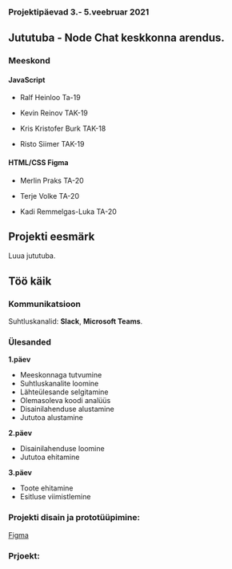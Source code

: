 ### Projektipäevad 3.- 5.veebruar 2021

## Jututuba - Node Chat keskkonna arendus.


### Meeskond


#### JavaScript

- Ralf Heinloo Ta-19

- Kevin Reinov TAK-19

- Kris Kristofer Burk TAK-18

- Risto Siimer TAK-19


#### HTML/CSS Figma

- Merlin Praks TA-20

- Terje Volke TA-20

- Kadi Remmelgas-Luka TA-20

## Projekti eesmärk
Luua jututuba. 

## Töö käik

### Kommunikatsioon
Suhtluskanalid: **Slack**, **Microsoft Teams**.

### Ülesanded
**1.päev**
- Meeskonnaga tutvumine
- Suhtluskanalite loomine
- Lähteülesande selgitamine
- Olemasoleva koodi analüüs
- Disainilahenduse alustamine
- Jututoa alustamine

**2.päev**
- Disainilahenduse loomine
- Jututoa ehitamine

**3.päev**
- Toote ehitamine
- Esitluse viimistlemine

### Projekti disain ja prototüüpimine:

[Figma](https://www.figma.com/file/VSA65V8XmWH5VqQT7F1vd5/Untitled?node-id=0%3A1)


### Prjoekt:




